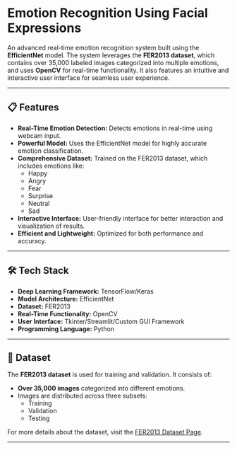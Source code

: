 # Emotion Recognition Using Facial Expressions  

An advanced real-time emotion recognition system built using the **EfficientNet** model. The system leverages the **FER2013 dataset**, which contains over 35,000 labeled images categorized into multiple emotions, and uses **OpenCV** for real-time functionality. It also features an intuitive and interactive user interface for seamless user experience.  

---

## 📋 Features  

- **Real-Time Emotion Detection:** Detects emotions in real-time using webcam input.  
- **Powerful Model:** Uses the EfficientNet model for highly accurate emotion classification.  
- **Comprehensive Dataset:** Trained on the FER2013 dataset, which includes emotions like:  
  - Happy  
  - Angry  
  - Fear  
  - Surprise  
  - Neutral  
  - Sad  
- **Interactive Interface:** User-friendly interface for better interaction and visualization of results.  
- **Efficient and Lightweight:** Optimized for both performance and accuracy.  

---

## 🛠️ Tech Stack  

- **Deep Learning Framework:** TensorFlow/Keras  
- **Model Architecture:** EfficientNet  
- **Dataset:** FER2013  
- **Real-Time Functionality:** OpenCV  
- **User Interface:** Tkinter/Streamlit/Custom GUI Framework  
- **Programming Language:** Python  

---

## 📂 Dataset  

The **FER2013 dataset** is used for training and validation. It consists of:  
- **Over 35,000 images** categorized into different emotions.  
- Images are distributed across three subsets:  
  - Training  
  - Validation  
  - Testing  

For more details about the dataset, visit the [FER2013 Dataset Page](https://www.kaggle.com/datasets/msambare/fer2013).  

---


